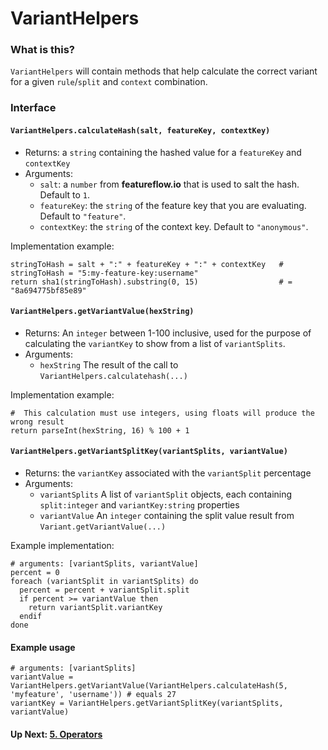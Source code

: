 # VariantHelpers
### What is this?
`VariantHelpers` will contain methods that help calculate the correct variant for a given `rule`/`split` and `context` combination.

### Interface
#### `VariantHelpers.calculateHash(salt, featureKey, contextKey)`
- Returns: a `string` containing the hashed value for a `featureKey` and `contextKey`
- Arguments:
  - `salt`: a `number` from **featureflow.io** that is used to salt the hash. Default to `1`.
  - `featureKey`: the `string` of the feature key that you are evaluating. Default to `"feature"`.
  - `contextKey`: the `string` of the context key. Default to `"anonymous"`.
  
Implementation example:
```
stringToHash = salt + ":" + featureKey + ":" + contextKey   # stringToHash = "5:my-feature-key:username"
return sha1(stringToHash).substring(0, 15)                  # = "8a694775bf85e89"
```
#### `VariantHelpers.getVariantValue(hexString)`
- Returns: An `integer` between 1-100 inclusive, used for the purpose of calculating the `variantKey` to show from a list of `variantSplits`.
- Arguments: 
  - `hexString` The result of the call to `VariantHelpers.calculatehash(...)`

Implementation example:
```
#  This calculation must use integers, using floats will produce the wrong result
return parseInt(hexString, 16) % 100 + 1     
```

#### `VariantHelpers.getVariantSplitKey(variantSplits, variantValue)`
- Returns: the `variantKey` associated with the `variantSplit` percentage
- Arguments:
  - `variantSplits` A list of `variantSplit` objects, each containing `split:integer` and `variantKey:string` properties
  - `variantValue` An `integer` containing the split value result from `Variant.getVariantValue(...)`

Example implementation:
```
# arguments: [variantSplits, variantValue]
percent = 0
foreach (variantSplit in variantSplits) do
  percent = percent + variantSplit.split
  if percent >= variantValue then 
    return variantSplit.variantKey
  endif
done
```

#### Example usage
```
# arguments: [variantSplits]
variantValue = VariantHelpers.getVariantValue(VariantHelpers.calculateHash(5, 'myfeature', 'username')) # equals 27
variantKey = VariantHelpers.getVariantSplitKey(variantSplits, variantValue)
```

#### Up Next: [5. Operators](./5.Operators.md)